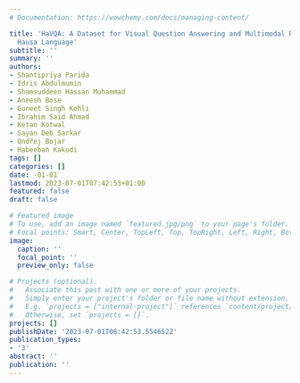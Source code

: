 ```yaml
---
# Documentation: https://wowchemy.com/docs/managing-content/

title: 'HaVQA: A Dataset for Visual Question Answering and Multimodal Research in
  Hausa Language'
subtitle: ''
summary: ''
authors:
- Shantipriya Parida
- Idris Abdulmumin
- Shamsuddeen Hassan Muhammad
- Aneesh Bose
- Guneet Singh Kohli
- Ibrahim Said Ahmad
- Ketan Kotwal
- Sayan Deb Sarkar
- Ondřej Bojar
- Habeebah Kakudi
tags: []
categories: []
date: -01-01
lastmod: 2023-07-01T07:42:53+01:00
featured: false
draft: false

# Featured image
# To use, add an image named `featured.jpg/png` to your page's folder.
# Focal points: Smart, Center, TopLeft, Top, TopRight, Left, Right, BottomLeft, Bottom, BottomRight.
image:
  caption: ''
  focal_point: ''
  preview_only: false

# Projects (optional).
#   Associate this post with one or more of your projects.
#   Simply enter your project's folder or file name without extension.
#   E.g. `projects = ["internal-project"]` references `content/project/deep-learning/index.md`.
#   Otherwise, set `projects = []`.
projects: []
publishDate: '2023-07-01T06:42:53.554652Z'
publication_types:
- '3'
abstract: ''
publication: ''
---
```

